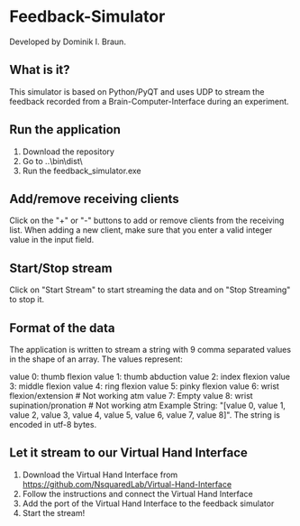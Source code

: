 # Feedback-Simulator
Developed by Dominik I. Braun.

## What is it?
This simulator is based on Python/PyQT and uses UDP to stream the feedback recorded from a Brain-Computer-Interface during an experiment. 

## Run the application
1. Download the repository
2. Go to ..\bin\dist\ 
3. Run the feedback_simulator.exe

## Add/remove receiving clients
Click on the "+" or "-" buttons to add or remove clients from the receiving list. When adding a new client, make sure that you enter a valid integer value in the input field.

## Start/Stop stream
Click on "Start Stream" to start streaming the data and on "Stop Streaming" to stop it.

## Format of the data
The application is written to stream a string with 9 comma separated values in the shape of an array. The values represent:

value 0: thumb flexion
value 1: thumb abduction
value 2: index flexion
value 3: middle flexion
value 4: ring flexion
value 5: pinky flexion
value 6: wrist flexion/extension # Not working atm
value 7: Empty
value 8: wrist supination/pronation # Not working atm
Example String: "[value 0, value 1, value 2, value 3, value 4, value 5, value 6, value 7, value 8]". The string is encoded in utf-8 bytes.

## Let it stream to our Virtual Hand Interface
1. Download the Virtual Hand Interface from https://github.com/NsquaredLab/Virtual-Hand-Interface
2. Follow the instructions and connect the Virtual Hand Interface
3. Add the port of the Virtual Hand Interface to the feedback simulator
4. Start the stream!

